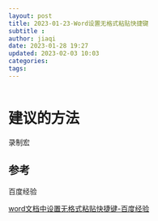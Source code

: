 ```yaml
---
layout: post
title: 2023-01-23-Word设置无格式粘贴快捷键
subtitle :
author: jiaqi
date: 2023-01-28 19:27
updated: 2023-02-03 10:03
categories: 
tags:
---
```

```toc
```


# 建议的方法

录制宏

## 参考
百度经验

[word文档中设置无格式粘贴快捷键-百度经验](https://jingyan.baidu.com/article/29697b910d415bab20de3cd4.html)